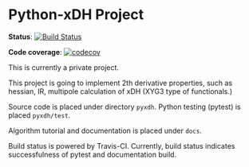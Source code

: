 # Python-xDH Project

**Status**: [![Build Status](https://travis-ci.com/ajz34/Python-xDH.svg?token=WfHY4ttcvEkeEB1Qy5xj&branch=master)](https://travis-ci.com/ajz34/Python-xDH) 

**Code coverage**: [![codecov](https://codecov.io/gh/ajz34/Python-xDH/branch/master/graph/badge.svg?token=y7n4ZkoveL)](https://codecov.io/gh/ajz34/Python-xDH)

This is currently a private project.

This project is going to implement 2th derivative properties, such as hessian, IR, multipole calculation of xDH (XYG3 type of functionals.)

Source code is placed under directory `pyxdh`. Python testing (pytest) is placed `pyxdh/test`.

Algorithm tutorial and documentation is placed under `docs`.

Build status is powered by Travis-CI. Currently, build status indicates successfulness of pytest and documentation build.
